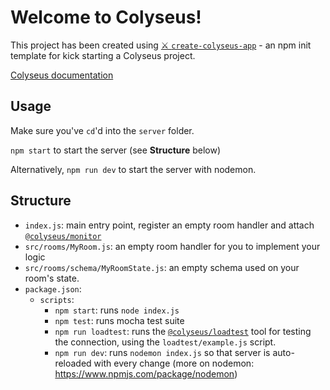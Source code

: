 # Welcome to Colyseus!

This project has been created using [⚔️ `create-colyseus-app`](https://github.com/colyseus/create-colyseus-app/) - an npm init template for kick starting a Colyseus project.

[Colyseus documentation](http://docs.colyseus.io/)

## Usage

Make sure you've `cd`'d into the `server` folder.

`npm start` to start the server (see **Structure** below)

Alternatively, `npm run dev` to start the server with nodemon.

## Structure

- `index.js`: main entry point, register an empty room handler and attach [`@colyseus/monitor`](https://github.com/colyseus/colyseus-monitor)
- `src/rooms/MyRoom.js`: an empty room handler for you to implement your logic
- `src/rooms/schema/MyRoomState.js`: an empty schema used on your room's state.
- `package.json`:
  - `scripts`:
    - `npm start`: runs `node index.js`
    - `npm test`: runs mocha test suite
    - `npm run loadtest`: runs the [`@colyseus/loadtest`](https://github.com/colyseus/colyseus-loadtest/) tool for testing the connection, using the `loadtest/example.js` script.
    - `npm run dev`: runs `nodemon index.js` so that server is auto-reloaded with every change (more on nodemon: https://www.npmjs.com/package/nodemon)
